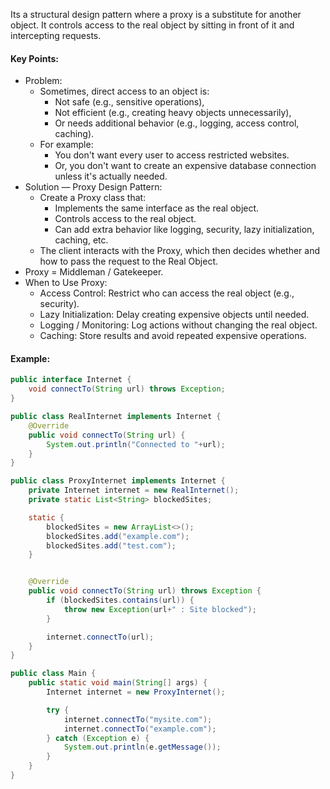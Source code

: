Its a structural design pattern where a proxy is a substitute for another object. It controls access to the real object by sitting in front of it and intercepting requests.

#### Key Points:
* Problem:
    * Sometimes, direct access to an object is:
        * Not safe (e.g., sensitive operations),
        * Not efficient (e.g., creating heavy objects unnecessarily),
        * Or needs additional behavior (e.g., logging, access control, caching).
    * For example:
        * You don't want every user to access restricted websites.
        * Or, you don't want to create an expensive database connection unless it's actually needed.
* Solution — Proxy Design Pattern:
    * Create a Proxy class that:
        * Implements the same interface as the real object.
        * Controls access to the real object.
        * Can add extra behavior like logging, security, lazy initialization, caching, etc.
    * The client interacts with the Proxy, which then decides whether and how to pass the request to the Real Object.
* Proxy = Middleman / Gatekeeper.
* When to Use Proxy:
    * Access Control: Restrict who can access the real object (e.g., security).
    * Lazy Initialization: Delay creating expensive objects until needed.
    * Logging / Monitoring: Log actions without changing the real object.
    * Caching: Store results and avoid repeated expensive operations.

#### Example:
```java
public interface Internet {
    void connectTo(String url) throws Exception;
}
```

```java
public class RealInternet implements Internet {
    @Override
    public void connectTo(String url) {
        System.out.println("Connected to "+url);
    }
}
```

```java
public class ProxyInternet implements Internet {
    private Internet internet = new RealInternet();
    private static List<String> blockedSites;

    static {
        blockedSites = new ArrayList<>();
        blockedSites.add("example.com");
        blockedSites.add("test.com");
    }


    @Override
    public void connectTo(String url) throws Exception {
        if (blockedSites.contains(url)) {
            throw new Exception(url+" : Site blocked");
        }

        internet.connectTo(url);
    }
}
```

```java
public class Main {
    public static void main(String[] args) {
        Internet internet = new ProxyInternet();

        try {
            internet.connectTo("mysite.com");
            internet.connectTo("example.com");
        } catch (Exception e) {
            System.out.println(e.getMessage());
        }
    }
}
```
